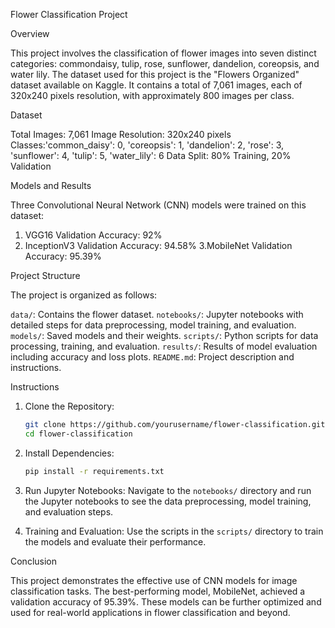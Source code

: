  Flower Classification Project

 Overview

This project involves the classification of flower images into seven distinct categories: commondaisy, tulip, rose, sunflower, dandelion, coreopsis, and water lily. The dataset used for this project is the "Flowers Organized" dataset available on Kaggle. It contains a total of 7,061 images, each of 320x240 pixels resolution, with approximately 800 images per class.

Dataset

Total Images: 7,061
Image Resolution: 320x240 pixels
Classes:'common_daisy': 0, 'coreopsis': 1, 'dandelion': 2, 'rose': 3, 'sunflower': 4, 'tulip': 5, 'water_lily': 6
Data Split: 80% Training, 20% Validation

Models and Results

Three Convolutional Neural Network (CNN) models were trained on this dataset:

1. VGG16
   Validation Accuracy: 92%
2. InceptionV3
   Validation Accuracy: 94.58%
3.MobileNet
   Validation Accuracy: 95.39%

Project Structure

The project is organized as follows:

 `data/`: Contains the flower dataset.
 `notebooks/`: Jupyter notebooks with detailed steps for data preprocessing, model training, and evaluation.
 `models/`: Saved models and their weights.
 `scripts/`: Python scripts for data processing, training, and evaluation.
`results/`: Results of model evaluation including accuracy and loss plots.
`README.md`: Project description and instructions.

Instructions

1. Clone the Repository:
   ```bash
   git clone https://github.com/yourusername/flower-classification.git
   cd flower-classification
   ```

2. Install Dependencies:
   ```bash
   pip install -r requirements.txt
   ```

3. Run Jupyter Notebooks:
   Navigate to the `notebooks/` directory and run the Jupyter notebooks to see the data preprocessing, model training, and evaluation steps.

4. Training and Evaluation:
   Use the scripts in the `scripts/` directory to train the models and evaluate their performance.

Conclusion

This project demonstrates the effective use of CNN models for image classification tasks. The best-performing model, MobileNet, achieved a validation accuracy of 95.39%. These models can be further optimized and used for real-world applications in flower classification and beyond.
